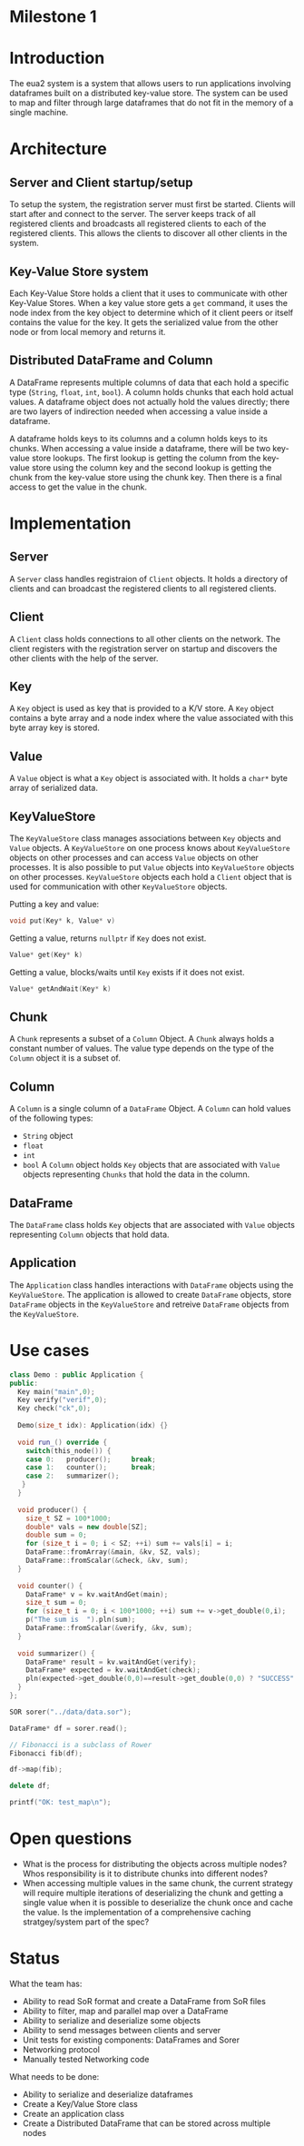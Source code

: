 # Milestone 1

# Introduction
The eua2 system is a system that allows users to run applications involving dataframes built on a distributed key-value store. The system can be used to map and filter through large dataframes that do not fit in the memory of a single machine.  

# Architecture

## Server and Client startup/setup
To setup the system, the registration server must first be started. Clients will start after and connect to the server. The server keeps track of all registered clients and broadcasts all registered clients to each of the registered clients. This allows the clients to discover all other clients in the system.

## Key-Value Store system
Each Key-Value Store holds a client that it uses to communicate with other Key-Value Stores. When a key value store gets a `get` command, it uses the node index from the key object to determine which of it client peers or itself contains the value for the key. It gets the serialized value from the other node or from local memory and returns it.

## Distributed DataFrame and Column
A DataFrame represents multiple columns of data that each hold a specific type (`String`, `float`, `int`, `bool`). A column holds chunks that each hold actual values. A dataframe object does not actually hold the values directly; there are two layers of indirection needed when accessing a value inside a dataframe. 

A dataframe holds keys to its columns and a column holds keys to its chunks. When accessing a value inside a dataframe, there will be two key-value store lookups. The first lookup is getting the column from the key-value store using the column key and the second lookup is getting the chunk from the key-value store using the chunk key. Then there is a final access to get the value in the chunk.

# Implementation

## Server
A `Server` class handles registraion of `Client` objects. It holds a directory of clients and can broadcast the registered clients to all registered clients.

## Client
A `Client` class holds connections to all other clients on the network. The client registers with the registration server on startup and discovers the other clients with the help of the server.

## Key
A `Key` object is used as key that is provided to a K/V store. A `Key` object contains a byte array and a node index where the value associated with this byte array key is stored.

## Value
A `Value` object is what a `Key` object is associated with. It holds a `char*` byte array of serialized data.

## KeyValueStore
The `KeyValueStore` class manages associations between `Key` objects and `Value` objects. A `KeyValueStore` on one process knows about `KeyValueStore` objects on other processes and can access `Value` objects on other processes. It is also possible to put `Value` objects into `KeyValueStore` objects on other processes. `KeyValueStore` objects each hold a `Client` object that is used for communication with other `KeyValueStore` objects.

Putting a key and value:
```cpp
void put(Key* k, Value* v)
```

Getting a value, returns `nullptr` if `Key` does not exist.
```cpp
Value* get(Key* k)
```

Getting a value, blocks/waits until `Key` exists if it does not exist.
```cpp
Value* getAndWait(Key* k)
```

## Chunk
A `Chunk` represents a subset of a `Column` Object. A `Chunk` always holds a constant number of values. The value type depends on the type of the `Column` object it is a subset of. 

## Column
A `Column` is a single column of a `DataFrame` Object. A `Column` can hold values of the following types:
- `String` object
- `float`
- `int`
- `bool`
A `Column` object holds `Key` objects that are associated with `Value` objects representing `Chunks` that hold the data in the column.

## DataFrame
The `DataFrame` class holds `Key` objects that are associated with `Value` objects representing `Column` objects that hold data. 

## Application
The `Application` class handles interactions with `DataFrame` objects using the `KeyValueStore`. The application is allowed to create `DataFrame` objects, store `DataFrame` objects in the `KeyValueStore` and retreive `DataFrame` objects from the `KeyValueStore`.

# Use cases
```cpp
class Demo : public Application {
public:
  Key main("main",0);
  Key verify("verif",0);
  Key check("ck",0);
 
  Demo(size_t idx): Application(idx) {}
 
  void run_() override {
    switch(this_node()) {
    case 0:   producer();     break;
    case 1:   counter();      break;
    case 2:   summarizer();
   }
  }
 
  void producer() {
    size_t SZ = 100*1000;
    double* vals = new double[SZ];
    double sum = 0;
    for (size_t i = 0; i < SZ; ++i) sum += vals[i] = i;
    DataFrame::fromArray(&main, &kv, SZ, vals);
    DataFrame::fromScalar(&check, &kv, sum);
  }
 
  void counter() {
    DataFrame* v = kv.waitAndGet(main);
    size_t sum = 0;
    for (size_t i = 0; i < 100*1000; ++i) sum += v->get_double(0,i);
    p("The sum is  ").pln(sum);
    DataFrame::fromScalar(&verify, &kv, sum);
  }
 
  void summarizer() {
    DataFrame* result = kv.waitAndGet(verify);
    DataFrame* expected = kv.waitAndGet(check);
    pln(expected->get_double(0,0)==result->get_double(0,0) ? "SUCCESS":"FAILURE");
  }
};
```

```cpp
SOR sorer("../data/data.sor");

DataFrame* df = sorer.read();

// Fibonacci is a subclass of Rower
Fibonacci fib(df);

df->map(fib);

delete df;

printf("OK: test_map\n");
```


# Open questions
- What is the process for distributing the objects across multiple nodes? Whos responsibility is it to distribute chunks into different nodes?
- When accessing multiple values in the same chunk, the current strategy will require multiple iterations of deserializing the chunk and getting a single value when it is possible to deserialize the chunk once and cache the value. Is the implementation of a comprehensive caching stratgey/system part of the spec?

# Status
What the team has:
- Ability to read SoR format and create a DataFrame from SoR files
- Ability to filter, map and parallel map over a DataFrame
- Ability to serialize and deserialize some objects
- Ability to send messages between clients and server
- Unit tests for existing components: DataFrames and Sorer
- Networking protocol
- Manually tested Networking code

What needs to be done:
- Ability to serialize and deserialize dataframes
- Create a Key/Value Store class
- Create an application class
- Create a Distributed DataFrame that can be stored across multiple nodes
